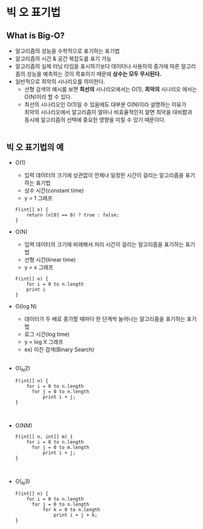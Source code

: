 # 빅 오 표기법
## What is Big-O?
- 알고리즘의 성능을 수학적으로 표기하는 표기법
- 알고리즘의 시간 & 공간 복잡도를 표기 가능
- 알고리즘의 실제 러닝 타임을 표시하기보다 데이터나 사용자의 증가에 따른 알고리즘의 성능을 예측하는 것이 목표이기 때문에 **상수는 모두 무시된다.**
- 일반적으로 최악의 시나리오를 의미한다.
  - 선형 검색의 예시를 보면 **최선의** 시나리오에서는 O(1), **최악의** 시나리오 에서는 O(N)이라 할 수 있다.
  - 최선의 시나리오인 O(1)일 수 있음에도 대부분 O(N)이라 설명하는 이유가<br> 최악의 시나리오에서 알고리즘이 얼마나 비효율적인지 알면 최악을 대비함과 동시에 알고리즘의 선택에 중요한 영향을 미칠 수 있기 때문이다.
<br><br>

## 빅 오 표기법의 예
- O(1)
  - 입력 데이터의 크기에 상관없이 언제나 일정한 시간이 걸리는 알고리즘을 표기하는 표기법
  - 상수 시간(constant time)
  - y = 1 그래프
  ```
  F(int[] n) {
      return (n[0] == 0) ? true : false;
  }
  ```

- O(N)
  - 입력 데이터의 크기에 비례해서 처리 시간이 걸리는 알고리즘을 표기하는 표기법
  - 선형 시간(linear time)
  - y = x 그래프
  ```
  F(int[] n) {
      for i = 0 to n.length
      print i
  }
  ```

- O(log N)
  - 데이터가 두 배로 증가할 때마다 한 단계씩 늘어나는 알고리즘을 표기하는 표기법
  -  로그 시간(log time)
  -  y = log X 그래프
  -  ex) 이진 검색(Binary Search)
<br><br>

- O(<sub>N</sub>2)
  ```
  F(int[] n) {
      for i = 0 to n.length
        for j = 0 to n.length
            print i + j;
  }
  ```
<br>

- O(NM)
  ```
  F(int[] n, int[] m) {
      for i = 0 to n.length
        for j = 0 to m.length
            print i + j;
  }
  ```
<br>

- O(<sub>N</sub>3)
  ```
  F(int[] n) {
      for i = 0 to n.length
        for j = 0 to n.length
            for k = 0 to n.length
                print i + j + k;
  }
  ```
<br>